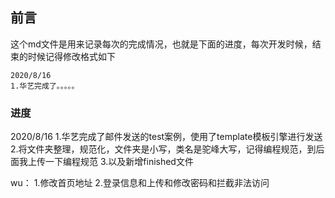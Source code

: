 ## 前言
这个md文件是用来记录每次的完成情况，也就是下面的进度，每次开发时候，结束的时候记得修改格式如下
```
2020/8/16
1.华艺完成了。。。。。
```
### 进度
2020/8/16
1.华艺完成了邮件发送的test案例，使用了template模板引擎进行发送
2.将文件夹整理，规范化，文件夹是小写，类名是驼峰大写，记得编程规范，到后面我上传一下编程规范
3.以及新增finished文件
 
wu：
1.修改首页地址
2.登录信息和上传和修改密码和拦截非法访问


